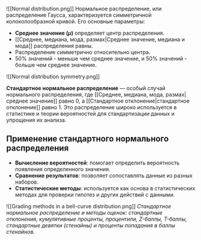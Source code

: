 ![[Normal distribution.png]]
Нормальное распределение, или распределение Гаусса, характеризуется симметричной колоколообразной кривой. Его основные параметры:

- **Среднее значение ($\mu$)** определяет центр распределения.
- [[Среднее, медиана, мода, размах|Среднее значение, медиана и мода]] распределения равны.
- Распределение симметрично относительно центра.
-  50% значений - меньше чем среднее значение, и 50% значений - больше чем среднее значение.

![[Normal distribution symmetry.png]]

**Стандартное нормальное распределение** — особый случай нормального распределения, где [[Среднее, медиана, мода, размах|среднее значение]] равно 0, а [[Стандартное отклонение|стандартное отклонение]] равно 1. Это распределение широко используется в статистике и теории вероятностей для стандартизации данных и упрощения их анализа.
## Применение стандартного нормального распределения

- **Вычисление вероятностей**: помогает определить вероятность появления определенного значения.
- **Сравнение результатов**: позволяет сопоставлять данные из разных наборов.
- **Статистические методы**: используется как основа в статистических методах для проверки гипотез и других действий с данными.

![[Grading methods in a bell-curve distribution.png]]
*Стандартное нормальное распределение и методы оценок: стандартные отклонения, кумулятивные проценты, процентили, Z-баллы, T-баллы, стандартные девятки (стенайны) и проценты попадания в баллы стенайнов.*
